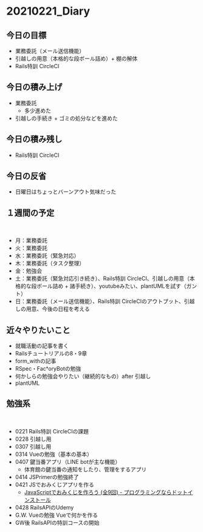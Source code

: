 # 20210221_Diary

## 今日の目標

- 業務委託（メール送信機能）
- 引越しの用意（本格的な段ボール詰め）+ 棚の解体
- Rails特訓 CircleCI

## 今日の積み上げ

- 業務委託
  - 多少進めた
- 引越しの手続き + ゴミの処分などを進めた

## 今日の積み残し

- Rails特訓 CircleCI

## 今日の反省

- 日曜日はちょっとバーンアウト気味だった

## １週間の予定
​
- 月：業務委託
- 火：業務委託
- 水：業務委託（緊急対応）
- 木：業務委託（タスク整理）
- 金：勉強会
- 土：業務委託（緊急対応引き続き）、Rails特訓 CircleCI、引越しの用意（本格的な段ボール詰め + 諸手続き）、youtubeみたい、plantUMLを試す（ガント）
- 日：業務委託（メール送信機能）、Rails特訓 CircleCIのアウトプット、引越しの用意、今後の日程を考える

## 近々やりたいこと

- 就職活動の記事を書く
- Railsチュートリアルの8・9章
- form_withの記事
- RSpec・Fac†oryBotの勉強
- 何かしらの勉強会やりたい（継続的なもの）after 引越し
- plantUML

## 勉強系
​
- 0221 Rails特訓 CircleCIの課題
- 0228 引越し用
- 0307 引越し用
- 0314 Vueの勉強（基本の基本）
- 0407 鍵当番アプリ（LINE botが主な機能）
  - 体育館の鍵当番の通知をしたり、管理をするアプリ
- 0414 JSPrimerの勉強終了
- 0421 JSでおみくじアプリを作る
  - [JavaScriptでおみくじを作ろう \(全9回\) \- プログラミングならドットインストール](https://dotinstall.com/lessons/omikuji_js_v5)
- 0428 RailsAPIのUdemy
- G.W. Vueの勉強 Vueで何かを作る
- GW後 RailsAPIの特訓コースの開始

